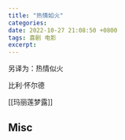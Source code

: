 ```yaml
---
title: "热情如火"
categories: 
date: 2022-10-27 21:08:50 +0800
tags: 喜剧 电影
excerpt: 
---
```


另译为：热情似火

比利·怀尔德


[[玛丽莲梦露]]





## Misc



